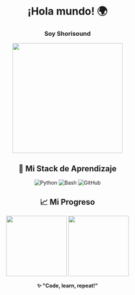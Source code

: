 <div align="center">

# ¡Hola mundo! 🌍
### Soy **Shorisound**

<img src="https://media.giphy.com/media/LMcB8XospGZO8UQq87/giphy.gif" width="300">

## 🐍 Mi Stack de Aprendizaje

<p align="center">
  <img src="https://img.shields.io/badge/Python-3776AB?style=for-the-badge&logo=python&logoColor=white" alt="Python">
  <img src="https://img.shields.io/badge/Shell_Script-121011?style=for-the-badge&logo=gnu-bash&logoColor=white" alt="Bash">
  <img src="https://img.shields.io/badge/GitHub-100000?style=for-the-badge&logo=github&logoColor=white" alt="GitHub">
</p>

## 📈 Mi Progreso

<p align="center">
  <img src="https://github-readme-stats.vercel.app/api?username=shorisound&show_icons=true&theme=dark" height="165">
  <img src="https://github-readme-stats.vercel.app/api/top-langs/?username=shorisound&layout=compact&theme=dark" height="165">
</p>

**✨ "Code, learn, repeat!"**

</div>
